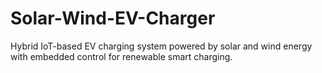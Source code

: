 # Solar-Wind-EV-Charger
Hybrid IoT-based EV charging system powered by solar and wind energy with embedded control for renewable smart charging.
